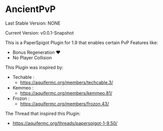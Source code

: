 # AncientPvP

Last Stable Version: NONE

Current Version: v0.0.1-Snapshot
 
This is a PaperSpigot Plugin for 1.9 that enables certain PvP Features like:

* Bonus Regeneration  :heart:
* No Player Collision 

This Plugin was inspired by:

* Techable :
  * https://aquifermc.org/members/techcable.3/ 
* Kemmeo :
  * https://aquifermc.org/members/kemmeo.81/
* Frozon :
  * https://aquifermc.org/members/frozon.43/
  
The Thread that inspired this Plugin:
* https://aquifermc.org/threads/paperspigot-1-9.50/

 
